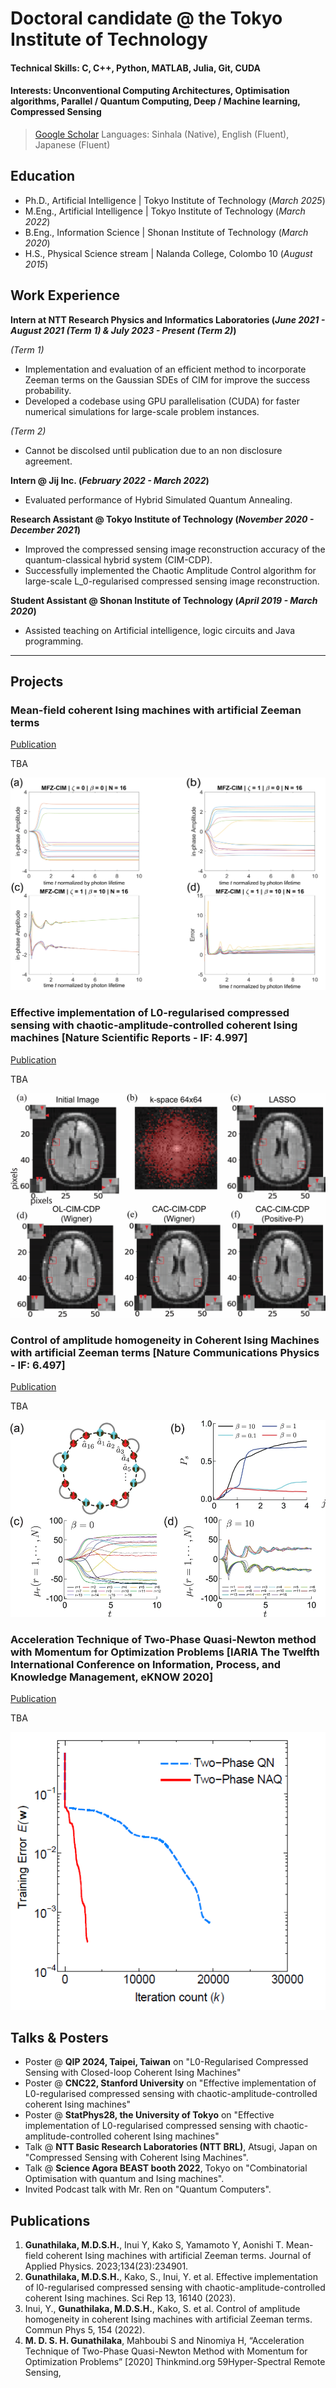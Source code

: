 # Doctoral candidate @ the Tokyo Institute of Technology

#### Technical Skills: C, C++, Python, MATLAB, Julia, Git, CUDA
#### Interests: Unconventional Computing Architectures, Optimisation algorithms, Parallel / Quantum Computing, Deep / Machine learning, Compressed Sensing
> [Google Scholar](https://scholar.google.com/citations?user=AoeGGVQAAAAJ&hl=en)
> Languages: Sinhala (Native), English (Fluent), Japanese (Fluent)

## Education
- Ph.D., Artificial Intelligence | Tokyo Institute of Technology (_March 2025_)								       		
- M.Eng., Artificial Intelligence | Tokyo Institute of Technology (_March 2022_)	 			        		
- B.Eng., Information Science | Shonan Institute of Technology (_March 2020_)
- H.S., Physical Science stream | Nalanda College, Colombo 10 (_August 2015_)

## Work Experience
**Intern at NTT Research Physics and Informatics Laboratories (_June 2021 - August 2021 (Term 1) & July 2023 - Present (Term 2)_)**

*(Term 1)*
- Implementation and evaluation of an efficient method to incorporate Zeeman terms on the Gaussian SDEs of CIM for improve the success probability.
- Developed a codebase using GPU parallelisation (CUDA) for faster numerical simulations for large-scale problem instances.  
  
*(Term 2)*
- Cannot be discolsed until publication due to an non disclosure agreement.

**Intern @ Jij Inc. (_February 2022 - March 2022_)**
- Evaluated performance of Hybrid Simulated Quantum Annealing.

**Research Assistant @ Tokyo Institute of Technology (_November 2020 - December 2021_)**
- Improved the compressed sensing image reconstruction accuracy of the quantum-classical hybrid system (CIM-CDP).
- Successfully implemented the Chaotic Amplitude Control algorithm for large-scale L_0-regularised compressed sensing image reconstruction.

**Student Assistant @ Shonan Institute of Technology (_April 2019 - March 2020_)**
- Assisted teaching on Artificial intelligence, logic circuits and Java programming.

****

## Projects
### Mean-field coherent Ising machines with artificial Zeeman terms
[Publication](https://doi.org/10.1063/5.0176248)

TBA

![Amplitude evolution](/assets/img/mfz_Figure_1.png)

### Effective implementation of L0-regularised compressed sensing with chaotic-amplitude-controlled coherent Ising machines [Nature Scientific Reports - IF: 4.997]
[Publication](https://doi.org/10.1038/s41598-023-43364-8)

TBA

![MRI reconstruction](/assets/img/gacs_Figure_6.png)

### Control of amplitude homogeneity in Coherent Ising Machines with artificial Zeeman terms [Nature Communications Physics - IF: 6.497]
[Publication](https://doi.org/10.1038/s42005-022-00927-x)

TBA


![CAC results](/assets/img/gac.webp)

### Acceleration Technique of Two-Phase Quasi-Newton method with Momentum for Optimization Problems [IARIA The Twelfth International Conference on Information, Process, and Knowledge Management, eKNOW 2020]
[Publication](http://www.thinkmind.org/index.php?view=article&articleid=eknow_2020_2_60_60037)

TBA

![NAQ algorithm](/assets/img/naq.png)

## Talks & Posters
- Poster @ **QIP 2024, Taipei, Taiwan** on "L0-Regularised Compressed Sensing with Closed-loop Coherent Ising Machines"
- Poster @ **CNC22, Stanford University** on "Effective implementation of L0-regularised compressed sensing with chaotic-amplitude-controlled coherent Ising machines"
- Poster @ **StatPhys28, the University of Tokyo** on "Effective implementation of L0-regularised compressed sensing with chaotic-amplitude-controlled coherent Ising machines"
- Talk @ **NTT Basic Research Laboratories (NTT BRL)**, Atsugi, Japan on "Compressed Sensing with Coherent Ising Machines".
- Talk @ **Science Agora BEAST booth 2022**, Tokyo on "Combinatorial Optimisation with quantum and Ising machines".
- Invited Podcast talk with Mr. Ren on "Quantum Computers".

## Publications
1. **Gunathilaka, M.D.S.H.**, Inui Y, Kako S, Yamamoto Y, Aonishi T. Mean-field coherent Ising machines with artificial Zeeman terms. Journal of Applied Physics. 2023;134(23):234901.
2. **Gunathilaka, M.D.S.H.**, Kako, S., Inui, Y. et al. Effective implementation of l0-regularised compressed sensing with chaotic-amplitude-controlled coherent Ising machines. Sci Rep 13, 16140 (2023).
3. Inui, Y., **Gunathilaka, M.D.S.H.**, Kako, S. et al. Control of amplitude homogeneity in coherent Ising machines with artificial Zeeman terms. Commun Phys 5, 154 (2022).
4. **M. D. S. H. Gunathilaka**, Mahboubi S and Ninomiya H, “Acceleration Technique of Two-Phase Quasi-Newton Method with Momentum for Optimization Problems” [2020] Thinkmind.org 59Hyper-Spectral Remote Sensing, 

